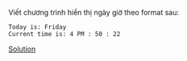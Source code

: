 Viết chương trình hiển thị ngày giờ theo format sau:
```
Today is: Friday
Current time is: 4 PM : 50 : 22
```

[Solution](https://github.com/huytm/Javascript/blob/master/solution1.html)
